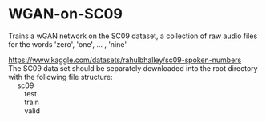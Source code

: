# WGAN-on-SC09
Trains a wGAN network on the SC09 dataset, a collection of raw audio files for the words 'zero', 'one', ... , 'nine'

https://www.kaggle.com/datasets/rahulbhalley/sc09-spoken-numbers  
The SC09 data set should be separately downloaded into the root directory with the following file structure:  
&emsp; sc09  
&emsp;&emsp; test  
&emsp;&emsp; train  
&emsp;&emsp; valid  
